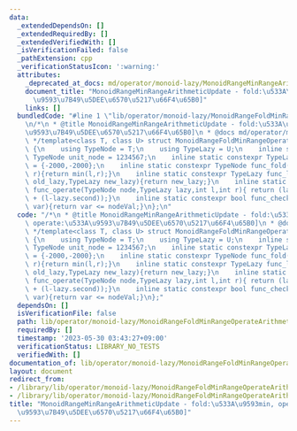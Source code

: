 ```yaml
---
data:
  _extendedDependsOn: []
  _extendedRequiredBy: []
  _extendedVerifiedWith: []
  _isVerificationFailed: false
  _pathExtension: cpp
  _verificationStatusIcon: ':warning:'
  attributes:
    _deprecated_at_docs: md/operator/monoid-lazy/MonoidRangeMinRangeArithmeticUpdate.md
    document_title: "MonoidRangeMinRangeArithmeticUpdate - fold:\u533A\u9593min, operate:\u533A\
      \u9593\u7B49\u5DEE\u6570\u5217\u66F4\u65B0]"
    links: []
  bundledCode: "#line 1 \"lib/operator/monoid-lazy/MonoidRangeFoldMinRangeOperateArithmeticUpdate.cpp\"\
    \n/*\n * @title MonoidRangeMinRangeArithmeticUpdate - fold:\u533A\u9593min, operate:\u533A\
    \u9593\u7B49\u5DEE\u6570\u5217\u66F4\u65B0]\n * @docs md/operator/monoid-lazy/MonoidRangeMinRangeArithmeticUpdate.md\n\
    \ */template<class T, class U> struct MonoidRangeFoldMinRangeOperateArithmeticUpdate\
    \ {\n    using TypeNode = T;\n    using TypeLazy = U;\n    inline static constexpr\
    \ TypeNode unit_node = 1234567;\n    inline static constexpr TypeLazy unit_lazy\
    \ = {-2000,-2000};\n    inline static constexpr TypeNode func_fold(TypeNode l,TypeNode\
    \ r){return min(l,r);}\n    inline static constexpr TypeLazy func_lazy(TypeLazy\
    \ old_lazy,TypeLazy new_lazy){return new_lazy;}\n    inline static constexpr TypeNode\
    \ func_operate(TypeNode node,TypeLazy lazy,int l,int r){ return (lazy.first==-2000?node:lazy.first\
    \ + (l-lazy.second));}\n    inline static constexpr bool func_check(TypeNode nodeVal,TypeNode\
    \ var){return var <= nodeVal;}\n};\n"
  code: "/*\n * @title MonoidRangeMinRangeArithmeticUpdate - fold:\u533A\u9593min,\
    \ operate:\u533A\u9593\u7B49\u5DEE\u6570\u5217\u66F4\u65B0]\n * @docs md/operator/monoid-lazy/MonoidRangeMinRangeArithmeticUpdate.md\n\
    \ */template<class T, class U> struct MonoidRangeFoldMinRangeOperateArithmeticUpdate\
    \ {\n    using TypeNode = T;\n    using TypeLazy = U;\n    inline static constexpr\
    \ TypeNode unit_node = 1234567;\n    inline static constexpr TypeLazy unit_lazy\
    \ = {-2000,-2000};\n    inline static constexpr TypeNode func_fold(TypeNode l,TypeNode\
    \ r){return min(l,r);}\n    inline static constexpr TypeLazy func_lazy(TypeLazy\
    \ old_lazy,TypeLazy new_lazy){return new_lazy;}\n    inline static constexpr TypeNode\
    \ func_operate(TypeNode node,TypeLazy lazy,int l,int r){ return (lazy.first==-2000?node:lazy.first\
    \ + (l-lazy.second));}\n    inline static constexpr bool func_check(TypeNode nodeVal,TypeNode\
    \ var){return var <= nodeVal;}\n};"
  dependsOn: []
  isVerificationFile: false
  path: lib/operator/monoid-lazy/MonoidRangeFoldMinRangeOperateArithmeticUpdate.cpp
  requiredBy: []
  timestamp: '2023-05-30 03:43:27+09:00'
  verificationStatus: LIBRARY_NO_TESTS
  verifiedWith: []
documentation_of: lib/operator/monoid-lazy/MonoidRangeFoldMinRangeOperateArithmeticUpdate.cpp
layout: document
redirect_from:
- /library/lib/operator/monoid-lazy/MonoidRangeFoldMinRangeOperateArithmeticUpdate.cpp
- /library/lib/operator/monoid-lazy/MonoidRangeFoldMinRangeOperateArithmeticUpdate.cpp.html
title: "MonoidRangeMinRangeArithmeticUpdate - fold:\u533A\u9593min, operate:\u533A\
  \u9593\u7B49\u5DEE\u6570\u5217\u66F4\u65B0]"
---
```

